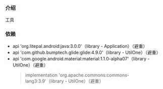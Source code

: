 ### 介绍
工具

### 依赖
* api 'org.litepal.android:java:3.0.0'（library - Application）（避重）
* api 'com.github.bumptech.glide:glide:4.9.0'（library - UtilOne）（避重）
* api 'com.google.android.material:material:1.1.0-alpha07'（library - UtilOne）（避重）
  >implementation 'org.apache.commons:commons-lang3:3.9'（library - UtilOne）（避重）
